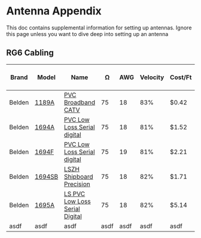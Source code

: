 # Antenna Appendix

This doc contains supplemental information for setting up antennas. Ignore this page unless you want to dive deep into setting up an antenna

## RG6 Cabling

<table>
    <thead>
        <th>Brand</th>
        <th>Model</th>
        <th>Name</th>
        <th>Ω</th>
        <th>AWG</th>
        <th>Velocity</th>
        <th>Cost/Ft</th>
        <th>dB/100Ft, 270 MHz</th>
        <th>dB/100Ft, 1000 MHz</th>
    </thead>
    <tbody>
        <tr>
            <td>Belden</td>
            <td><a href="http://www.belden.com/techdatas/english/1189a.pdf">1189A</a></td>
            <td><a href="https://www.showmecables.com/by-category/bulk-wire-cable/coax/rg6/belden-1189a-rg6-pvc-broadband-catv-coax-cable">PVC Broadband CATV</a></td>
            <td>75</td>
            <td>18</td>
            <td>83%</td>
            <td>$0.42</td>
            <td>3.24</td>
            <td>6.54</td>
        </tr>
        <tr>
            <td>Belden</td>
            <td><a href="http://www.belden.com/techdatas/english/1694A.pdf">1694A</a></td>
            <td><a href="https://www.showmecables.com/by-category/bulk-wire-cable/coax/rg6/belden-1694a-rg6-pvc-low-loss-serial-digital-coax-cable">PVC Low Loss Serial digital</a></td>
            <td>75</td>
            <td>18</td>
            <td>81%</td>
            <td>$1.52</td>
            <td>3.17</td>
            <td>6.30</td>
        </tr>
        <tr>
            <td>Belden</td>
            <td><a href="http://www.belden.com/techdatas/english/1694F.pdf">1694F</a></td>
            <td><a href="https://www.showmecables.com/by-category/bulk-wire-cable/coax/rg6/belden-1694f-rg6-pvc-low-loss-serial-digital-coax-cable">PVC Low Loss Serial digital</a></td>
            <td>75</td>
            <td>19</td>
            <td>81%</td>
            <td>$2.21</td>
            <td>4.00</td>
            <td>8.40</td>
        </tr>
        <tr>
            <td>Belden</td>
            <td><a href="http://www.belden.com/techdatas/english/1694SB.pdf">1694SB</a></td>
            <td><a href="https://www.showmecables.com/by-category/bulk-wire-cable/coax/rg6/belden-1694sb-rg6-lszh-shipboard-precision-video-cable-analog-digital-application">LSZH Shipboard Precision</a></td>
            <td>75</td>
            <td>18</td>
            <td>82%</td>
            <td>$1.71</td>
            <td>3.17</td>
            <td>6.42</td>
        </tr>
        <tr>
            <td>Belden</td>
            <td><a href="http://www.belden.com/techdatas/english/1694a.pdf">1695A</a></td>
            <td><a href="https://www.showmecables.com/by-category/bulk-wire-cable/coax/rg6/belden-1695a-rg6-ls-pvc-low-loss-serial-digital-coax-cable">LS PVC Low Loss Serial Digital</a></td>
            <td>75</td>
            <td>18</td>
            <td>82%</td>
            <td>$5.14</td>
            <td>3.40</td>
            <td>7.40</td>
        </tr>
        <tr>
            <td>asdf</td>
            <td>asdf</td>
            <td>asdf</td>
            <td>asdf</td>
            <td>asdf</td>
            <td>asdf</td>
            <td>asdf</td>
            <td>asdf</td>
            <td>asdf</td>
        </tr>
    </tbody>
</table>